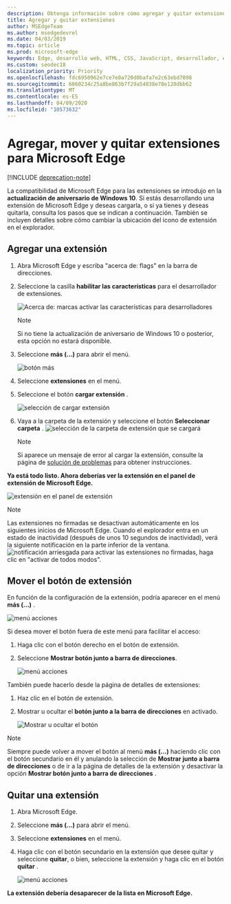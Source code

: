 ```yaml
---
description: Obtenga información sobre cómo agregar y quitar extensiones, así como mover el botón de una extensión junto a la barra de direcciones.
title: Agregar y quitar extensiones
author: MSEdgeTeam
ms.author: msedgedevrel
ms.date: 04/03/2019
ms.topic: article
ms.prod: microsoft-edge
keywords: Edge, desarrollo web, HTML, CSS, JavaScript, desarrollador, extensión
ms.custom: seodec18
localization_priority: Priority
ms.openlocfilehash: fdc6950962e7ce7e0a720d0bafa7e2c63ebd7098
ms.sourcegitcommit: 6860234c25a8be863b7f29a54838e78e120dbb62
ms.translationtype: MT
ms.contentlocale: es-ES
ms.lasthandoff: 04/09/2020
ms.locfileid: "10573632"
---
```

# Agregar, mover y quitar extensiones para Microsoft Edge  

[!INCLUDE [deprecation-note](../includes/deprecation-note.md)]  

La compatibilidad de Microsoft Edge para las extensiones se introdujo en la **actualización de aniversario de Windows 10**. Si estás desarrollando una extensión de Microsoft Edge y deseas cargarla, o si ya tienes y deseas quitarla, consulta los pasos que se indican a continuación.
También se incluyen detalles sobre cómo cambiar la ubicación del icono de extensión en el explorador.

## Agregar una extensión

1. Abra Microsoft Edge y escriba "acerca de: flags" en la barra de direcciones.

2. Seleccione la casilla **habilitar las características** para el desarrollador de extensiones.

   ![Acerca de: marcas activar las características para desarrolladores](./../media/sideload-aboutflags.png)
   > [!NOTE]
   > Si no tiene la actualización de aniversario de Windows 10 o posterior, esta opción no estará disponible.

3. Seleccione **más (...)** para abrir el menú.

   ![botón más](./../media/morebutton.png)  

4. Seleccione **extensiones** en el menú.

5. Seleccione el botón **cargar extensión** .

   ![selección de cargar extensión](./../media/sideload-load-extension.png)

6. Vaya a la carpeta de la extensión y seleccione el botón **Seleccionar carpeta** .
   ![selección de la carpeta de extensión que se cargará](./../media/sideload-select-extension.png)
   > [!NOTE]
   > Si aparece un mensaje de error al cargar la extensión, consulte la página de [solución de problemas](./../troubleshooting.md) para obtener instrucciones.


**Ya está todo listo. Ahora deberías ver la extensión en el panel de extensión de Microsoft Edge.**

![extensión en el panel de extensión](./../media/sideload-extension-installed.png)

> [!NOTE]
> Las extensiones no firmadas se desactivan automáticamente en los siguientes inicios de Microsoft Edge. Cuando el explorador entra en un estado de inactividad (después de unos 10 segundos de inactividad), verá la siguiente notificación en la parte inferior de la ventana. ![notificación arriesgada ](./../media/riskynotification.png) para activar las extensiones no firmadas, haga clic en "activar de todos modos".



## Mover el botón de extensión
En función de la configuración de la extensión, podría aparecer en el menú **más (...)** .

   ![menú acciones](./../media/browseraction.png)  


Si desea mover el botón fuera de este menú para facilitar el acceso:

1. Haga clic con el botón derecho en el botón de extensión.

2. Seleccione **Mostrar botón junto a barra de direcciones**.

   ![menú acciones](./../media/browseraction_contextmenu.png)  

También puede hacerlo desde la página de detalles de extensiones:

1. Haz clic en el botón de extensión.
2. Mostrar u ocultar el **botón junto a la barra de direcciones** en activado.

   ![Mostrar u ocultar el botón](./../media/show-button-toggle.png)

> [!NOTE]
> Siempre puede volver a mover el botón al menú **más (...)** haciendo clic con el botón secundario en él y anulando la selección de **Mostrar junto a barra de direcciones** o de ir a la página de detalles de la extensión y desactivar la opción **Mostrar botón junto a barra de direcciones** .


## Quitar una extensión

1. Abra Microsoft Edge.

2. Seleccione **más (...)** para abrir el menú.

3. Seleccione **extensiones** en el menú.

4. Haga clic con el botón secundario en la extensión que desee quitar y seleccione **quitar**, o bien, seleccione la extensión y haga clic en el botón **quitar** .

   ![menú acciones](./../media/remove.png)  

**La extensión debería desaparecer de la lista en Microsoft Edge.**
